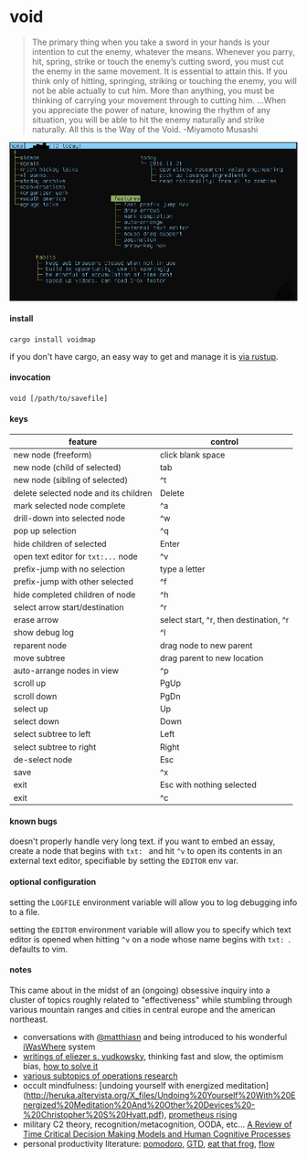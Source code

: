 # void

> The primary thing when you take a sword in your 
hands is your intention to cut the enemy, whatever 
the means. Whenever you parry, hit, spring, strike 
or touch the enemy’s cutting sword, you must cut 
the enemy in the same movement. It is essential to 
attain this. If you think only of hitting, springing, 
striking or touching the enemy, you will not be able 
actually to cut him. More than anything, you must 
be thinking of carrying your movement through to 
cutting him. ...When you appreciate the power of 
nature, knowing the rhythm of any situation, you 
will be able to hit the enemy naturally and strike 
naturally. All this is the Way of the Void.
-Miyamoto Musashi

![](/demo.gif)

#### install

`cargo install voidmap`

if you don't have cargo, an easy way to get and manage 
it is [via rustup](https://www.rustup.rs/).

#### invocation

`void [/path/to/savefile]`

#### keys

feature | control 
--- | ---
new node (freeform) | click blank space 
new node (child of selected) | tab
new node (sibling of selected) | ^t
delete selected node and its children | Delete
mark selected node complete | ^a
drill-down into selected node | ^w
pop up selection | ^q
hide children of selected | Enter
open text editor for `txt:...` node | ^v
prefix-jump with no selection | type a letter
prefix-jump with other selected | ^f
hide completed children of node | ^h
select arrow start/destination | ^r
erase arrow | select start, ^r, then destination, ^r
show debug log | ^l
reparent node | drag node to new parent
move subtree | drag parent to new location
auto-arrange nodes in view | ^p
scroll up | PgUp
scroll down | PgDn
select up | Up
select down | Down
select subtree to left | Left
select subtree to right | Right
de-select node | Esc
save | ^x
exit | Esc with nothing selected
exit | ^c

#### known bugs

doesn't properly handle very long text. if you want to embed 
an essay, create a node that begins with `txt: ` and hit `^v` 
to open its contents in an external text editor, specifiable
by setting the `EDITOR` env var.

#### optional configuration

setting the `LOGFILE` environment variable will allow you to
log debugging info to a file.

setting the `EDITOR` environment variable will allow you to
specify which text editor is opened when hitting `^v` on a 
node whose name begins with `txt: `.  defaults to vim.

#### notes

This came about in the midst of an (ongoing) obsessive inquiry into a
cluster of topics roughly related to "effectiveness" while stumbling
through various mountain ranges and cities in central europe and the
american northeast.

* conversations with [@matthiasn](https://github.com/matthiasn) and being introduced
to his wonderful [iWasWhere](https://github.com/matthiasn/iWasWhere) system
* [writings of eliezer s. yudkowsky](https://wiki.lesswrong.com/wiki/Rationality:_From_AI_to_Zombies),
thinking fast and slow, the optimism bias, [how to solve it](https://en.wikipedia.org/wiki/How_to_Solve_It)
* [various subtopics of operations research](https://en.wikipedia.org/wiki/Operations_research#Problems_addressed)
* occult mindfulness: [undoing yourself with energized meditation]
(http://heruka.altervista.org/X_files/Undoing%20Yourself%20With%20Energized%20Meditation%20And%20Other%20Devices%20-%20Christopher%20S%20Hyatt.pdf),
[prometheus rising](http://www.principiadiscordia.com/downloads/04%20Prometheus%20Rising.pdf)
* military C2 theory, recognition/metacognition, OODA, etc... [A Review of Time Critical Decision Making Models and 
Human Cognitive Processes](https://pdfs.semanticscholar.org/2eb9/e12955dfafd4ab5d9337b416e31f5afca834.pdf)
* personal productivity literature: [pomodoro](http://baomee.info/pdf/technique/1.pdf), [GTD](https://en.wikipedia.org/wiki/Getting_Things_Done),
[eat that frog](http://www.actnow.ie/files/BookSummaryEatThatFrog.pdf), [flow](http://216.119.127.164/edgeware/archive/think/main_filing15.htm)

